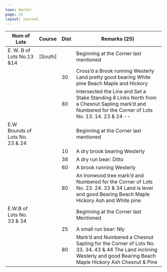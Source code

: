 ```yaml
---
town: Hector
page: 25
layout: journal
---
```


| Num of Lots | Course | Dist | Remarks (25) |
|-|-|-|-|
| E. W. B of Lots No.13 &14 | [South] | | Beginning at the Corner last mentioned |
| | | 30 | Cross’d a Brook running Westerly Land pretty good bearing White pine Beach Maple and Hickory |
| | | 80 | Intersected the Line and Set a Stake Standing 8 Links North from a Chesnut Sapling mark’d and Numbered for the Corner of Lots No. 13. 14. 23 & 24 -- |
| E.W Bounds of Lots No. 23 & 24 | | | Beginning at the Corner last mentioned |
| | | 10 | A dry brook bearing Westerly |
| | | 38 | A dry run bear: Ditto |
| | | 60 | A brook running Westerly |
| | | 80 | An Ironwood tree mark’d and Numbered for the Corner of Lots No. 23. 24. 33 & 34 Land is level and good Bearing Beach Maple Hickory Ash and White pine |
| E.W.B of Lots No. 33 & 34 | | | Beginning at the Corner last Mentioned |
| | | 25 | A small run bear: Nly |
| | | 80 | Mark’d and Numbered a Chesnut Sapling for the Corner of Lots No. 33. 34. 43 & 44 The Land inclining Westerly and good Bearing Beach Maple Hickory Ash Chesnut & Pine |
